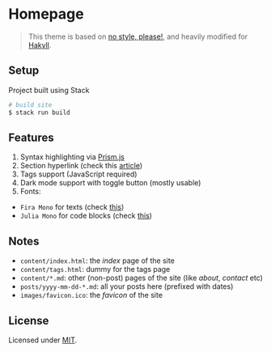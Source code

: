 # Homepage

> This theme is based on [no style, please!](https://github.com/riggraz/no-style-please), and heavily modified for [Hakyll](https://jaspervdj.be/hakyll/).

## Setup

Project built using Stack

```sh
# build site
$ stack run build
```

## Features

1. Syntax highlighting via [Prism.js](https://prismjs.com)
2. Section hyperlink (check this [article](https://frasertweedale.github.io/blog-fp/posts/2020-12-10-hakyll-section-links.html))
3. Tags support (JavaScript required)
4. Dark mode support with toggle button (mostly usable)
5. Fonts:
  - `Fira Mono` for texts (check [this](https://github.com/mozilla/Fira))
  - `Julia Mono` for code blocks (check [this](https://github.com/cormullion/juliamono))

## Notes

- `content/index.html`: the _index_ page of the site
- `content/tags.html`: dummy for the tags page
- `content/*.md`: other (non-post) pages of the site (like _about_, _contact_ etc)
- `posts/yyyy-mm-dd-*.md`: all your posts here (prefixed with dates)
- `images/favicon.ico`: the _favicon_ of the site

## License

Licensed under [MIT](https://opensource.org/license/MIT).

